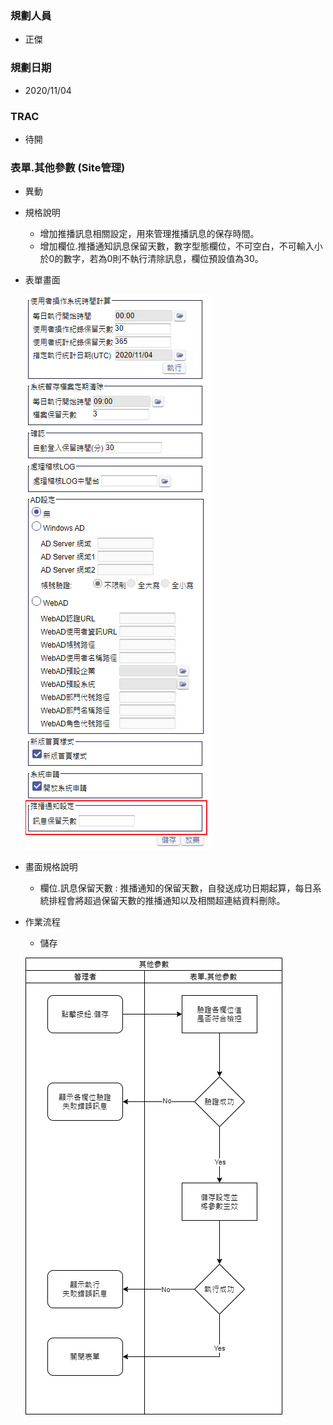 ### <div id="user">規劃人員</div>
* 正傑

### <div id="updatedate">規劃日期</div>
* 2020/11/04

### <div id="trac">TRAC</div>
* 待開

### <div id="sitemanage_2">表單.其他參數 <path>(Site管理)</path></div>
* 異動
* 規格說明
    * 增加推播訊息相關設定，用來管理推播訊息的保存時間。
    * 增加欄位.推播通知訊息保留天數，數字型態欄位，不可空白，不可輸入小於0的數字，若為0則不執行清除訊息，欄位預設值為30。
* 表單畫面

    ![Alt otherparameter_view](./img/otherparameter_view.png)   
* 畫面規格說明
    * 欄位.訊息保留天數 : 推播通知的保留天數，自發送成功日期起算，每日系統排程會將超過保留天數的推播通知以及相關超連結資料刪除。
* 作業流程
    * 儲存

    ![Alt otherparameter_sa1](./img/otherparameter_sa1.png)
